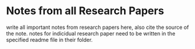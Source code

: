 # Notes from all Research Papers

write all important notes from research papers here, also cite the source of the note.
notes for indicidual research paper need to be written in the specified readme file in their folder.
